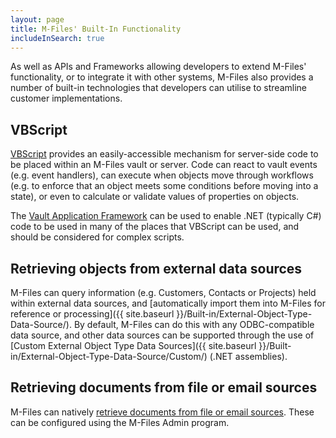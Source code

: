 ```yaml
---
layout: page
title: M-Files' Built-In Functionality
includeInSearch: true
---
```


As well as APIs and Frameworks allowing developers to extend M-Files' functionality, or to integrate it with other systems, M-Files also provides a number of built-in technologies that developers can utilise to streamline customer implementations.

## VBScript

[VBScript](VBScript) provides an easily-accessible mechanism for server-side code to be placed within an M-Files vault or server.  Code can react to vault events (e.g. event handlers), can execute when objects move through workflows (e.g. to enforce that an object meets some conditions before moving into a state), or even to calculate or validate values of properties on objects.

<p class="note">The <a href="{{ site.baseurl }}/Frameworks/Vault-Application-Framework">Vault Application Framework</a> can be used to enable .NET (typically C#) code to be used in many of the places that VBScript can be used, and should be considered for complex scripts.</p>

## Retrieving objects from external data sources

M-Files can query information (e.g. Customers, Contacts or Projects) held within external data sources, and [automatically import them into M-Files for reference or processing]({{ site.baseurl }}/Built-in/External-Object-Type-Data-Source/).  By default, M-Files can do this with any ODBC-compatible data source, and other data sources can be supported through the use of [Custom External Object Type Data Sources]({{ site.baseurl }}/Built-in/External-Object-Type-Data-Source/Custom/) (.NET assemblies).

## Retrieving documents from file or email sources

M-Files can natively [retrieve documents from file or email sources](http://www.m-files.com/user-guide/latest/eng/#connections_to_external_sources.html).  These can be configured using the M-Files Admin program.

